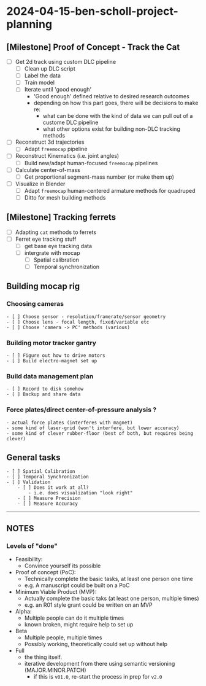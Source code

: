 # 2024-04-15-ben-scholl-project-planning


## [Milestone] Proof of Concept - Track the Cat
- [ ] Get 2d track using custom DLC pipeline
    - [ ] Clean up DLC script
    - [ ] Label the data 
    - [ ] Train model 
    - [ ] Iterate until 'good enough' 
        - 'Good enough' defined relative to desired research outcomes
        - depending on how this part goes, there will be decisions to make re: 
            - what can be done with the kind of data we can pull out of a custome DLC pipeline
            - what other options exist for building non-DLC tracking methods
- [ ] Reconstruct 3d trajectories
    - [ ] Adapt `freemocap` pipeline
- [ ] Reconstruct Kinematics (i.e. joint angles)
    - [ ] Build new/adapt human-focused `freemocap` pipelines
- [ ] Calculate center-of-mass
    - [ ] Get proportional segment-mass number (or make them up)
- [ ] Visualize in Blender
    - [ ] Adapt `freemocap` human-centered armature methods for quadruped
    - [ ] Ditto for mesh building methods

## [Milestone] Tracking ferrets
- [ ] Adapting `cat` methods to ferrets
- [ ] Ferret eye tracking stuff 
    - [ ] get base eye tracking data
    - [ ] intergrate with mocap
        - [ ] Spatial calibration
        - [ ] Temporal synchronization

## Building mocap rig
### Choosing cameras
    - [ ] Choose sensor - resolution/framerate/sensor geometry
    - [ ] Choose lens - focal length, fixed/variable etc
    - [ ] Choose 'camera -> PC' methods (various)

### Building motor tracker gantry
    - [ ] Figure out how to drive motors
    - [ ] Build electro-magnet set up

### Build data management plan
    - [ ] Record to disk somehow
    - [ ] Backup and share data

### Force plates/direct center-of-pressure analysis ? 
    - actual force plates (interferes with magnet)
    - some kind of laser-grid (won't interfere, but lower accuracy) 
    - some kind of clever rubber-floor (best of both, but requires being clever)

## General tasks
    - [ ] Spatial Calibration 
    - [ ] Temporal Synchronization
    - [ ] Validation
        - [ ] Does it work at all? 
            - i.e. does visualization "look right"
        - [ ] Measure Precision
        - [ ] Measure Accuracy



___


## NOTES
### Levels of "done"
- Feasibility:
    -  Convince yourself its possible
- Proof of concept (PoC): 
    - Technically complete the basic tasks, at least one person one time 
    - e.g. A manuscript could be built on a PoC
- Minimum Viable Product (MVP): 
    - Actually complete the basic taks (at least one person, multiple times)
    - e.g. an R01 style grant could be written on an MVP
- Alpha: 
    - Multiple people can do it multiple times
    - known broken, might require help to set up
- Beta
    - Multiple people, multiple times
    - Possibly working, theoretically could set up without help
- Full 
    - the thing itself.
    - iterative development from there using semantic versioning (MAJOR.MINOR.PATCH)
        - if this is `v01.0`, re-start the process in prep for `v2.0`
